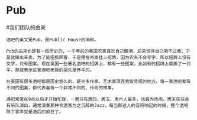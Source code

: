 # Pub
#我们团队的由来

	酒吧的英文是Pub，是Public House的简称。
	
	Pub的由来也是有一段历史的，一千年前的英国农家喜欢自己酿酒，后来觉得自己喝不过瘾，于是就搬出来卖，为了能招揽顾客，于是便在外面挂上招牌，因为农夫不会写字，所以招牌上没有文字，只有图案。现在英国一些著名酒吧的招牌上，都有一些图案，比如有的招牌上面画了一只羊，那就表示这家酒吧老板的祖先是养羊的。

	在英国有很多酒吧都是历史悠久的，是许多作家、艺术家流连索取灵感的地方。每一家酒吧都有不同的图案，都代表着每一个非常不同的、传奇的故事。

	酒吧常常在9点以后才开始忙碌，一周只有周四、周五、周六人最多，也最为热闹。周末往往会有乐队演出，通常演奏那种令酒客为之沉醉的Jazz，每当那迷人的音符响起的时候，整个酒吧除了掌声就是酒后的疯狂了。

